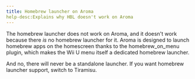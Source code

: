```yaml
---
title: Homebrew launcher on Aroma
help-desc:Explains why HBL doesn't work on Aroma
---
```


The homebrew launcher does not work on Aroma, and it doesn't work because there *is* no homebrew launcher for it. Aroma is designed to launch homebrew apps on the homescreen thanks to the homebrew_on_menu plugin, which makes the Wii U menu itself a dedicated homebrew launcher.

And no, there will never be a standalone launcher. If you want homebrew launcher support, switch to Tiramisu.
